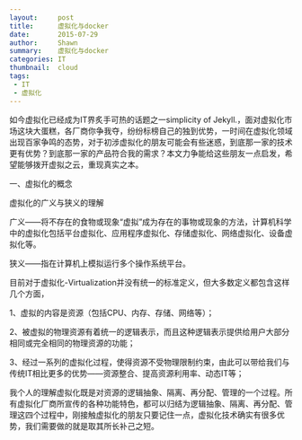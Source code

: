 ```yaml
---
layout:     post
title:      虚拟化与docker
date:       2015-07-29
author:     Shawn
summary:    虚拟化与docker
categories: IT
thumbnail: 	cloud
tags:
 - IT
 - 虚拟化
---
```


如今虚拟化已经成为IT界炙手可热的话题之一simplicity of Jekyll.，面对虚拟化市场这块大蛋糕，各厂商你争我夺，纷纷标榜自己的独到优势，一时间在虚拟化领域出现百家争鸣的态势，对于初涉虚拟化的朋友可能会有些迷惑，到底那一家的技术更有优势？到底那一家的产品符合我的需求？本文力争能给这些朋友一点启发，希望能够拨开虚拟之云，重现真实之本。

一、虚拟化的概念

虚拟化的广义与狭义的理解

广义——将不存在的食物或现象“虚拟”成为存在的事物或现象的方法，计算机科学中的虚拟化包括平台虚拟化、应用程序虚拟化、存储虚拟化、网络虚拟化、设备虚拟化等。

狭义——指在计算机上模拟运行多个操作系统平台。

目前对于虚拟化-Virtualization并没有统一的标准定义，但大多数定义都包含这样几个方面，

1、虚拟的内容是资源（包括CPU、内存、存储、网络等）；

2、被虚拟的物理资源有着统一的逻辑表示，而且这种逻辑表示提供给用户大部分相同或完全相同的物理资源的功能；

3、经过一系列的虚拟化过程，使得资源不受物理限制约束，由此可以带给我们与传统IT相比更多的优势——资源整合、提高资源利用率、动态IT等；

我个人的理解虚拟化既是对资源的逻辑抽象、隔离、再分配、管理的一个过程。所有虚拟化厂商所宣传的各种功能特色，都可以归结为逻辑抽象、隔离、再分配、管理这四个过程中，刚接触虚拟化的朋友只要记住一点，虚拟化技术确实有很多优势，我们需要做的就是取其所长补己之短。
